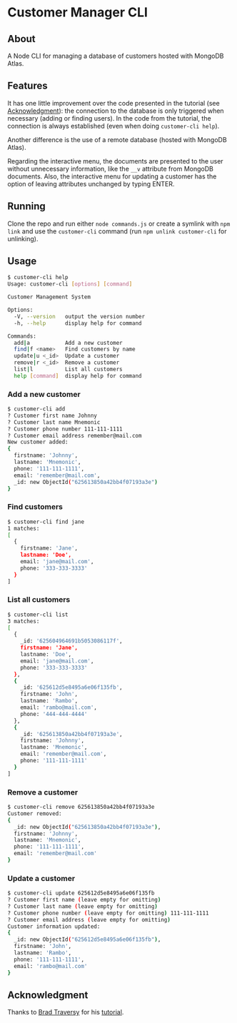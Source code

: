 # Customer Manager CLI

## About

A Node CLI for managing a database of customers hosted with MongoDB Atlas.

## Features

It has one little improvement over the code presented in the tutorial (see [Acknowledgment](#Acknowledgment)): the connection to the database is only triggered when necessary (adding or finding users). In the code from the tutorial, the connection is always established (even when doing `customer-cli help`).

Another difference is the use of a remote database (hosted with MongoDB Atlas).

Regarding the interactive menu, the documents are presented to the user without unnecessary information, like the `__v` attribute from MongoDB documents. Also, the interactive menu for updating a customer has the option of leaving attributes unchanged by typing ENTER.

## Running

Clone the repo and run either `node commands.js` or create a symlink with `npm link` and use the `customer-cli` command (run `npm unlink customer-cli` for unlinking).

## Usage

```bash
$ customer-cli help
Usage: customer-cli [options] [command]

Customer Management System

Options:
  -V, --version   output the version number
  -h, --help      display help for command

Commands:
  add|a           Add a new customer
  find|f <name>   Find customers by name
  update|u <_id>  Update a customer
  remove|r <_id>  Remove a customer
  list|l          List all customers
  help [command]  display help for command
```

### Add a new customer

```bash
$ customer-cli add
? Customer first name Johnny
? Customer last name Mnemonic
? Customer phone number 111-111-1111
? Customer email address remember@mail.com
New customer added:
{
  firstname: 'Johnny',
  lastname: 'Mnemonic',
  phone: '111-111-1111',
  email: 'remember@mail.com',
  _id: new ObjectId("625613850a42bb4f07193a3e")
}
```

### Find customers

```bash
$ customer-cli find jane
1 matches:
[
  {
    firstname: 'Jane',
    lastname: 'Doe',
    email: 'jane@mail.com',
    phone: '333-333-3333'
  }
]
```

### List all customers

```bash
$ customer-cli list
3 matches:
[
  {
    _id: '625604964691b5053086117f',
    firstname: 'Jane',
    lastname: 'Doe',
    email: 'jane@mail.com',
    phone: '333-333-3333'
  },
  {
    _id: '625612d5e8495a6e06f135fb',
    firstname: 'John',
    lastname: 'Rambo',
    email: 'rambo@mail.com',
    phone: '444-444-4444'
  },
  {
    _id: '625613850a42bb4f07193a3e',
    firstname: 'Johnny',
    lastname: 'Mnemonic',
    email: 'remember@mail.com',
    phone: '111-111-1111'
  }
]
```

### Remove a customer

```bash
$ customer-cli remove 625613850a42bb4f07193a3e
Customer removed:
{
  _id: new ObjectId("625613850a42bb4f07193a3e"),
  firstname: 'Johnny',
  lastname: 'Mnemonic',
  phone: '111-111-1111',
  email: 'remember@mail.com'
}
```

### Update a customer

```bash
$ customer-cli update 625612d5e8495a6e06f135fb
? Customer first name (leave empty for omitting) 
? Customer last name (leave empty for omitting) 
? Customer phone number (leave empty for omitting) 111-111-1111
? Customer email address (leave empty for omitting) 
Customer information updated:
{
  _id: new ObjectId("625612d5e8495a6e06f135fb"),
  firstname: 'John',
  lastname: 'Rambo',
  phone: '111-111-1111',
  email: 'rambo@mail.com'
}
```

## Acknowledgment

Thanks to [Brad Traversy](https://github.com/bradtraversy) for his [tutorial](https://www.youtube.com/watch?v=v2GKt39-LPA&list=PLillGF-RfqbZ2ybcoD2OaabW2P7Ws8CWu&index=10).
